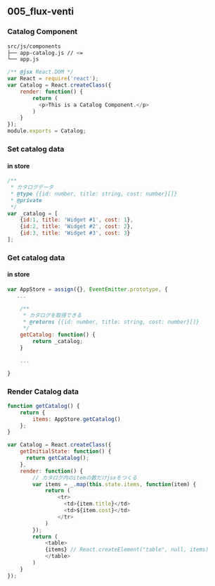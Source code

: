 ## 005_flux-venti

### Catalog Component

```bash
src/js/components
├── app-catalog.js // <=
└── app.js
```

```javascript
/** @jsx React.DOM */
var React = require('react');
var Catalog = React.createClass({
    render: function() {
        return (
          <p>This is a Catalog Component.</p>
        )
    }
});
module.exports = Catalog;
```

### Set catalog data

#### in store

```javascript
/**
 * カタログデータ
 * @type {{id: number, title: string, cost: number}[]}
 * @private
 */
var _catalog = [
    {id:1, title: 'Widget #1', cost: 1},
    {id:2, title: 'Widget #2', cost: 2},
    {id:3, title: 'Widget #3', cost: 3}
];
```


### Get catalog data

#### in store

```javascript
var AppStore = assign({}, EventEmitter.prototype, {
   ...

    /**
     * カタログを取得できる
     * @returns {{id: number, title: string, cost: number}[]}
     */
    getCatalog: function() {
        return _catalog;
    }

    ...

}
```

### Render Catalog data

```javascript
function getCatalog() {
    return {
        items: AppStore.getCatalog()
    };
}
```

```javascript
var Catalog = React.createClass({
    getInitialState: function() {
      return getCatalog();
    },
    render: function() {
        // カタログ内のitemの数だけjsxをつくる
        var items = _.map(this.state.items, function(item) {
            return (
                <tr>
                  <td>{item.title}</td>
                  <td>${item.cost}</td>
                </tr>
            )
        });
        return (
            <table>
            {items} // React.createElement("table", null, items)
            </table>
        )
    }
});
```